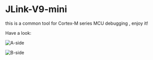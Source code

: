 # JLink-V9-mini
this is a common tool for Cortex-M series MCU debugging , enjoy it!

Have a look:

![A-side](https://github.com/SWUST-ESLAB/JLink-V9-mini/blob/main/2.Pics/jlink-front.png)

![B-side](https://github.com/SWUST-ESLAB/JLink-V9-mini/blob/main/2.Pics/jlink-back.png)

